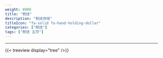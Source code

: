 ```yaml
---
weight: 8000
title: "税技"
description: "税技领域"
titleIcon: "fa-solid fa-hand-holding-dollar"
categories: ["税技"]
tags: ["税技 主页"]
---
```


---

{{< treeview
  display="tree"
/>}}